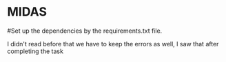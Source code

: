 # MIDAS
#Set up the dependencies by the requirements.txt file.


I didn't read before that we have to keep the errors as well, I saw that after completing the task
